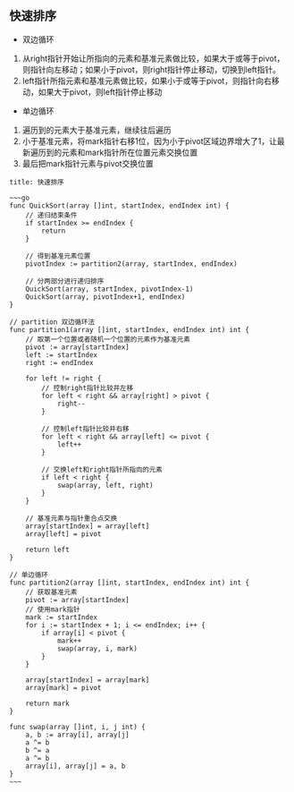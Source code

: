 ## 快速排序
- 双边循环
1. 从right指针开始让所指向的元素和基准元素做比较，如果大于或等于pivot，则指针向左移动；如果小于pivot，则right指针停止移动，切换到left指针。
2. left指针所指元素和基准元素做比较，如果小于或等于pivot，则指针向右移动，如果大于pivot，则left指针停止移动

- 单边循环
1. 遍历到的元素大于基准元素，继续往后遍历
2. 小于基准元素，将mark指针右移1位，因为小于pivot区域边界增大了1，让最新遍历到的元素和mark指针所在位置元素交换位置
3. 最后把mark指针元素与pivot交换位置

````ad-example
title: 快速排序

~~~go
func QuickSort(array []int, startIndex, endIndex int) {
	// 递归结束条件
	if startIndex >= endIndex {
		return
	}

	// 得到基准元素位置
	pivotIndex := partition2(array, startIndex, endIndex)

	// 分两部分进行递归排序
	QuickSort(array, startIndex, pivotIndex-1)
	QuickSort(array, pivotIndex+1, endIndex)
}

// partition 双边循环法
func partition1(array []int, startIndex, endIndex int) int {
	// 取第一个位置或者随机一个位置的元素作为基准元素
	pivot := array[startIndex]
	left := startIndex
	right := endIndex

	for left != right {
		// 控制right指针比较并左移
		for left < right && array[right] > pivot {
			right--
		}

		// 控制left指针比较并右移
		for left < right && array[left] <= pivot {
			left++
		}

		// 交换left和right指针所指向的元素
		if left < right {
			swap(array, left, right)
		}
	}

	// 基准元素与指针重合点交换
	array[startIndex] = array[left]
	array[left] = pivot

	return left
}

// 单边循环
func partition2(array []int, startIndex, endIndex int) int {
	// 获取基准元素
	pivot := array[startIndex]
	// 使用mark指针
	mark := startIndex
	for i := startIndex + 1; i <= endIndex; i++ {
		if array[i] < pivot {
			mark++
			swap(array, i, mark)
		}
	}

	array[startIndex] = array[mark]
	array[mark] = pivot

	return mark
}

func swap(array []int, i, j int) {
	a, b := array[i], array[j]
	a ^= b
	b ^= a
	a ^= b
	array[i], array[j] = a, b
}
~~~
````